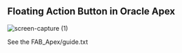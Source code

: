 <h2>Floating Action Button in Oracle Apex</h2>

![screen-capture (1)](https://github.com/Sarafuddin000/FAB_Apex/assets/39001823/4c68a649-1d1c-4e55-8990-38e05571422f)

See the FAB_Apex/guide.txt 
